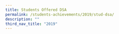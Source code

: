 ```yaml
---
title: Students Offered DSA
permalink: /students-achievements/2019/stud-dsa/
description: ""
third_nav_title: "2019"
---
```

